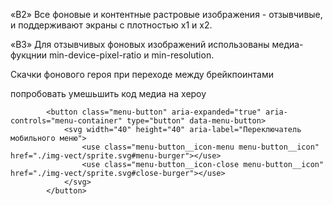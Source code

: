 «B2» Все фоновые и контентные растровые изображения - отзывчивые, и поддерживают экраны с плотностью
x1 и x2.

«B3» Для отзывчивых фоновых изображений использованы медиа-фукцнии min-device-pixel-ratio и
min-resolution.

Скачки фонового героя при переходе между брейкпоинтами

попробовать умешьшить код медиа на хероу

            <button class="menu-button" aria-expanded="true" aria-controls="menu-container" type="button" data-menu-button>
                <svg width="40" height="40" aria-label="Переключатель мобильного меню">
                    <use class="menu-button__icon-menu menu-button__icon" href="./img-vect/sprite.svg#menu-burger"></use>
                    <use class="menu-button__icon-close menu-button__icon" href="./img-vect/sprite.svg#close-burger"></use>
                </svg>
            </button>
